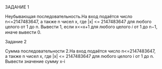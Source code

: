 ЗАДАНИЕ 1


Неубывающая последовательность.На вход подаётся число n<=2147483647, а также n чисел x, где |x| <= 2147483647 для любого целого от 1 до n. Вывести 1, если x<=x+1 для любого целого 𝑖 от 1 до n−1, иначе вывести 0.

Задание 2

Сумма последовательности 2.На вход подаётся число n<=2147483647, а также n чисел x, где |x| <= 2147483647 для любого целого i от 1 до n. Вывести значение сумму x-i
